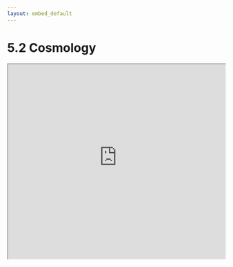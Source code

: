 ```yaml
---
layout: embed_default
---
```


# 5.2 Cosmology

<iframe
  src="https://modern-classroom.streamlit.app/insta_lesson?embed=true"
  style="height: 450px; width: 100%;"
></iframe>
